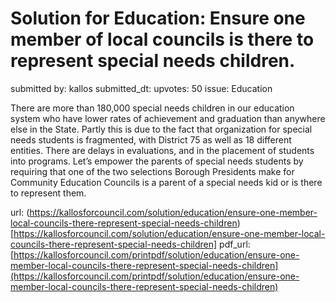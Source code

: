 # Solution for Education: Ensure one member of local councils is there to represent special needs children. #

submitted by: kallos
submitted_dt: 
upvotes: 50
issue: Education

There are more than 180,000 special needs children in our education system who have lower rates of achievement and graduation than anywhere else in the State. Partly this is due to the fact that organization for special needs students is fragmented, with District 75 as well as 18 different entities. There are delays in evaluations, and in the placement of students into programs. Let’s empower the parents of special needs students by requiring that one of the two selections Borough Presidents make for Community Education Councils is a parent of a special needs kid or is there to represent them.

url: (https://kallosforcouncil.com/solution/education/ensure-one-member-local-councils-there-represent-special-needs-children)[https://kallosforcouncil.com/solution/education/ensure-one-member-local-councils-there-represent-special-needs-children]
pdf_url: [https://kallosforcouncil.com/printpdf/solution/education/ensure-one-member-local-councils-there-represent-special-needs-children](https://kallosforcouncil.com/printpdf/solution/education/ensure-one-member-local-councils-there-represent-special-needs-children)